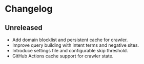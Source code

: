 # Changelog

## Unreleased
- Add domain blocklist and persistent cache for crawler.
- Improve query building with intent terms and negative sites.
- Introduce settings file and configurable skip threshold.
- GitHub Actions cache support for crawler state.

